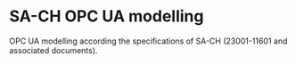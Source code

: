# SA-CH OPC UA modelling

OPC UA modelling according the specifications of SA-CH (23001-11601 and associated documents).
